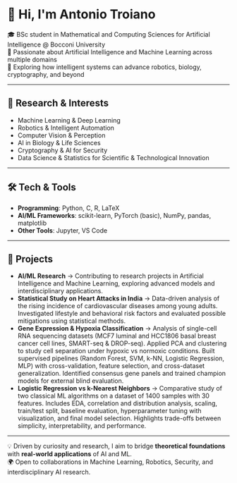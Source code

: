 # 👋 Hi, I'm Antonio Troiano

🎓 BSc student in Mathematical and Computing Sciences for Artificial Intelligence @ Bocconi University  
🔬 Passionate about Artificial Intelligence and Machine Learning across multiple domains  
🌟 Exploring how intelligent systems can advance robotics, biology, cryptography, and beyond  

---

## 🔭 Research & Interests
- Machine Learning & Deep Learning  
- Robotics & Intelligent Automation  
- Computer Vision & Perception  
- AI in Biology & Life Sciences  
- Cryptography & AI for Security  
- Data Science & Statistics for Scientific & Technological Innovation  

---

## 🛠 Tech & Tools
- **Programming**: Python, C, R, LaTeX 
- **AI/ML Frameworks**: scikit-learn, PyTorch (basic), NumPy, pandas, matplotlib  
- **Other Tools**: Jupyter, VS Code

---

## 🚀 Projects
- **AI/ML Research** → Contributing to research projects in Artificial Intelligence and Machine Learning, exploring advanced models and interdisciplinary applications.  
- **Statistical Study on Heart Attacks in India** → Data-driven analysis of the rising incidence of cardiovascular diseases among young adults. Investigated lifestyle and behavioral risk factors and evaluated possible mitigations using statistical methods.  
- **Gene Expression & Hypoxia Classification** → Analysis of single-cell RNA sequencing datasets (MCF7 luminal and HCC1806 basal breast cancer cell lines, SMART-seq & DROP-seq). Applied PCA and clustering to study cell separation under hypoxic vs normoxic conditions. Built supervised pipelines (Random Forest, SVM, k-NN, Logistic Regression, MLP) with cross-validation, feature selection, and cross-dataset generalization. Identified consensus gene panels and trained champion models for external blind evaluation.  
- **Logistic Regression vs k-Nearest Neighbors** → Comparative study of two classical ML algorithms on a dataset of 1400 samples with 30 features. Includes EDA, correlation and distribution analysis, scaling, train/test split, baseline evaluation, hyperparameter tuning with visualization, and final model selection. Highlights trade-offs between simplicity, interpretability, and performance.  

---

💡 Driven by curiosity and research, I aim to bridge **theoretical foundations** with **real-world applications** of AI and ML.  
🌍 Open to collaborations in Machine Learning, Robotics, Security, and interdisciplinary AI research.  

 

